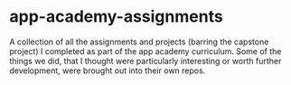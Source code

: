 # app-academy-assignments
A collection of all the assignments and projects 
(barring the capstone project) I completed as part 
of the app academy curriculum. Some of the things we
did, that I thought were particularly interesting or
worth further development, were brought out into
their own repos.
